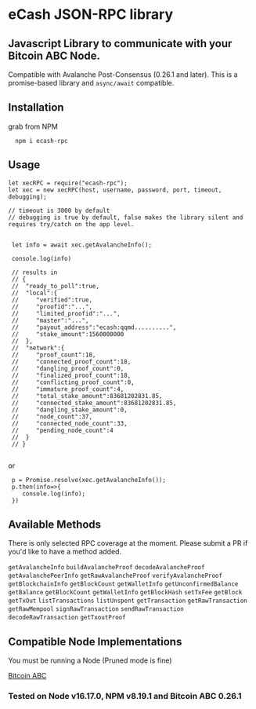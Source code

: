 # eCash JSON-RPC library

## Javascript Library to communicate with your Bitcoin ABC Node.

Compatible with Avalanche Post-Consensus (0.26.1 and later).
This is a promise-based library and `async/await` compatible.

## Installation

grab from NPM

```
  npm i ecash-rpc
```

## Usage

```
let xecRPC = require("ecash-rpc");
let xec = new xecRPC(host, username, password, port, timeout, debugging);

// timeout is 3000 by default
// debugging is true by default, false makes the library silent and requires try/catch on the app level.


```

```
 let info = await xec.getAvalancheInfo();

 console.log(info)

 // results in
 // {
 //  "ready_to_poll":true,
 //  "local":{
 //     "verified":true,
 //     "proofid":"...",
 //     "limited_proofid":"...",
 //     "master":"...",
 //     "payout_address":"ecash:qqmd..........",
 //     "stake_amount":1560000000
 //  },
 //  "network":{
 //     "proof_count":18,
 //     "connected_proof_count":18,
 //     "dangling_proof_count":0,
 //     "finalized_proof_count":18,
 //     "conflicting_proof_count":0,
 //     "immature_proof_count":4,
 //     "total_stake_amount":83681202831.85,
 //     "connected_stake_amount":83681202831.85,
 //     "dangling_stake_amount":0,
 //     "node_count":37,
 //     "connected_node_count":33,
 //     "pending_node_count":4
 //  }
 // }
 
```

or

```
 p = Promise.resolve(xec.getAvalancheInfo());
 p.then(info=>{
    console.log(info);
 })
```

## Available Methods

There is only selected RPC coverage at the moment. Please submit a PR if you'd like to
have a method added.

`getAvalancheInfo` `buildAvalancheProof` `decodeAvalancheProof`
`getAvalanchePeerInfo` `getRawAvalancheProof` `verifyAvalancheProof`
`getBlockchainInfo` `getBlockCount` `getWalletInfo` `getUnconfirmedBalance` `getBalance` `getBlockCount` `getWalletInfo` `getBlockHash` `setTxFee` 
`getBlock` `getTxOut` `listTransactions` `listUnspent` `getTransaction`
`getRawTransaction` `getRawMempool` `signRawTransaction` 
`sendRawTransaction` `decodeRawTransaction` `getTxoutProof`

## Compatible Node Implementations

You must be running a Node (Pruned mode is fine)

[Bitcoin ABC](https://www.bitcoinabc.org/)

### Tested on Node v16.17.0, NPM v8.19.1 and Bitcoin ABC 0.26.1
